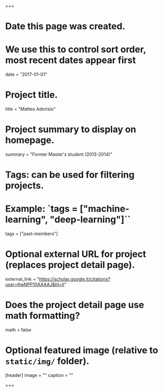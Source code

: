 +++
# Date this page was created.
# We use this to control sort order, most recent dates appear first
date = "2017-01-01"

# Project title.
title = "Matteo Adorisio"

# Project summary to display on homepage.
summary = "Former Master's student (2013-2014)"

# Tags: can be used for filtering projects.
# Example: `tags = ["machine-learning", "deep-learning"]``
tags = ["past-members"]

# Optional external URL for project (replaces project detail page).
external_link = "https://scholar.google.it/citations?user=KwNPP10AAAAJ&hl=it"

# Does the project detail page use math formatting?
math = false

# Optional featured image (relative to `static/img/` folder).
[header]
image = ""
caption = ""

+++
